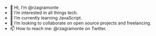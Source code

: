 - 👋 Hi, I’m @rzagramonte
- 👀 I’m interested in all things tech.
- 🌱 I’m currently learning JavaScript.
- 💞️ I’m looking to collaborate on open source projects and freelancing.
- 📫 How to reach me: @rzagramonte on Twitter.

<!---
rzagramonte/rzagramonte is a ✨ special ✨ repository because its `README.md` (this file) appears on your GitHub profile.
You can click the Preview link to take a look at your changes.
--->
